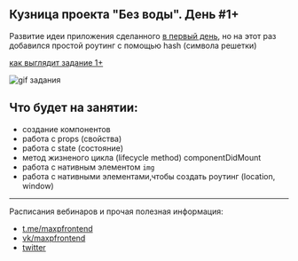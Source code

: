## Кузница проекта "Без воды". День #1+

Развитие идеи приложения сделанного [в первый день](https://github.com/maxfarseer/forge/tree/1-stardew-seasons), но на этот раз добавился простой роутинг с помощью hash (символа решетки)

[как выглядит задание 1+](https://gifs.com/gif/react-rorge-1-day-ZVDN2Q)

![gif задания](https://j.gifs.com/ZVDN2Q.gif)

## Что будет на занятии:

+ создание компонентов
+ работа с props (свойства)
+ работа с state (состояние)
+ метод жизненого цикла (lifecycle method) componentDidMount
+ работа с нативным элементом `img`
+ работа с нативными элементами,чтобы создать роутинг (location, window)

---

Расписания вебинаров и прочая полезная информация:
+ [t.me/maxpfrontend](https://t.me/maxpfrontend)
+ [vk/maxpfrontend](http://vk.com/maxpfrontend)
+ [twitter](https://twitter.com/MaxPatsiansky)